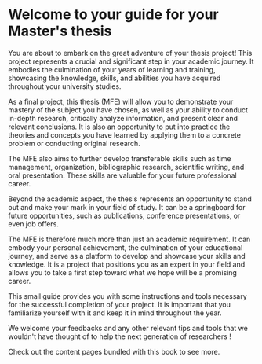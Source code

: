 # Welcome to your guide for your Master's thesis

You are about to embark on the great adventure of your thesis project! This project represents a crucial and significant step in your academic journey. It embodies the culmination of your years of learning and training, showcasing the knowledge, skills, and abilities you have acquired throughout your university studies.

As a final project, this thesis (MFE) will allow you to demonstrate your mastery of the subject you have chosen, as well as your ability to conduct in-depth research, critically analyze information, and present clear and relevant conclusions. It is also an opportunity to put into practice the theories and concepts you have learned by applying them to a concrete problem or conducting original research.

The MFE also aims to further develop transferable skills such as time management, organization, bibliographic research, scientific writing, and oral presentation. These skills are valuable for your future professional career.

Beyond the academic aspect, the thesis represents an opportunity to stand out and make your mark in your field of study. It can be a springboard for future opportunities, such as publications, conference presentations, or even job offers.

The MFE is therefore much more than just an academic requirement. It can embody your personal achievement, the culmination of your educational journey, and serve as a platform to develop and showcase your skills and knowledge. It is a project that positions you as an expert in your field and allows you to take a first step toward what we hope will be a promising career.

This small guide provides you with some instructions and tools necessary for the successful completion of your project. It is important that you familiarize yourself with it and keep it in mind throughout the year.

We welcome your feedbacks and any other relevant tips and tools that we wouldn't have thought of to help the next generation of researchers !

Check out the content pages bundled with this book to see more.

```{tableofcontents}
```

